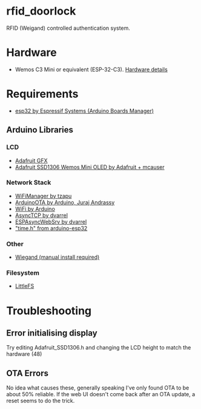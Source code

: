 # rfid_doorlock
RFID (Weigand) controlled authentication system.

# Hardware
- Wemos C3 Mini or equivalent (ESP-32-C3). [Hardware details](https://github.com/swanseahackspace/roller-shutter-controller/tree/master/hardware)

# Requirements
- [esp32 by Espressif Systems (Arduino Boards Manager)](https://github.com/espressif/arduino-esp32)

## Arduino Libraries

### LCD
- [Adafruit GFX](https://github.com/adafruit/Adafruit-GFX-Library)
- [Adafruit SSD1306 Wemos Mini OLED by Adafruit + mcauser](https://github.com/mcauser/Adafruit_SSD1306)

### Network Stack
- [WiFiManager by tzapu](https://github.com/tzapu/WiFiManager)
- [ArduinoOTA by Arduino, Juraj Andrassy](https://github.com/JAndrassy/ArduinoOTA)
- [WiFi by Arduino](https://github.com/arduino-libraries/WiFi)
- [AsyncTCP by dvarrel](https://github.com/dvarrel/AsyncTCP)
- [ESPAsyncWebSrv by dvarrel](https://github.com/dvarrel/ESPAsyncWebSrv)
- ["time.h" from arduino-esp32](https://github.com/espressif/arduino-esp32)

### Other
- [Wiegand (manual install required)](https://github.com/monkeyboard/Wiegand-Protocol-Library-for-Arduino)

### Filesystem
- [LittleFS](https://github.com/espressif/arduino-esp32/tree/master/libraries/LittleFS)

# Troubleshooting

## Error initialising display
Try editing Adafruit_SSD1306.h and changing the LCD height to match the hardware (48)

## OTA Errors
No idea what causes these, generally speaking I've only found OTA to be about 50% reliable. 
If the web UI doesn't come back after an OTA update, a reset seems to do the trick.
